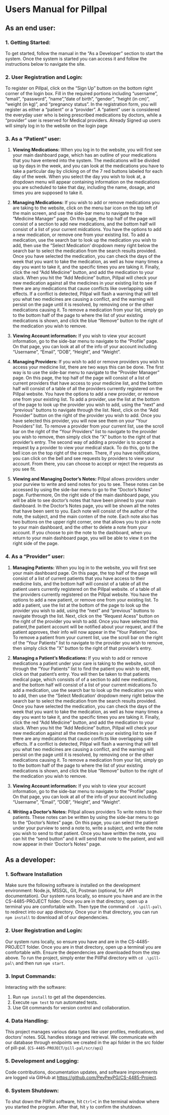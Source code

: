 # Users Manual for Pillpal

## As an end user:
### 1. Getting Started:

To get started, follow the manual in the “As a Developer” section to start the system. Once the system is started you can access it and follow the instructions below to navigate the site.

### 2. User Registration and Login:
	
To register on Pillpal, click on the “Sign Up” buttom on the bottom right corner of the login box. Fill in the required portions including “username”, “email”, “password”, ”name”,”date of birth”, “gender”, “height (in cm)”, “weight (in kg)”, and “pregnancy status”. In the registration form, you will register as either a “patient” or a “provider”. A “patient” user is considered the everyday user who is being prescribed medications by doctors, while a “provider” user is reserved for Medical providers. Already Signed up users will simply log in to the website on the login page

### 3. As a “Patient” user:

1. **Viewing Medications:**
When you log in to the website, you will first see your main dashboard page, which has an outline of your medications that you have entered into the system. The medications will be divided up by days in the week, and you can look at the medications you have to take a particular day by clicking on of the 7 red buttons labeled for each day of the week. When you select the day you wish to look at, a dropdown menu will appear containing information on the medications you are scheduled to take that day, including the name, dosage, and times you are supposed to take it. 

2. **Managing Medications:**
If you wish to add or remove medications you are taking to the website, click on the menu bar icon on the top left of the main screen, and use the side-bar menu to navigate to the “Medicine Manager” page. On this page, the top half of the page will consist of a section to add new medications, and the bottom half will consist of a list of your current midcations. You have the options to add a new medication, or remove one from your existing list. To add a medication, use the search bar to look up the medication you wish to add, then use the “Select Medication‘ dropdown meny right below the search bar to select the medication from the search results provided. Once you have selected the medication, you can check the days of the week that you want to take the medication, as well as how many times a day you want to take it, and the specific times you are taking it. Finally, click the red “Add Medicine” button, and add the medication to your stack. When you hit the “Add Medicine” button, Pillpal will check your new medication against all the medicines in your existing list to see if there are any medications that cause conflicts like overlapping side effects. If a conflict is detected, Pillpal will flash a warning that will tell you what two medicines are causing a conflict, and the warning will persist on the page until it is resolved, by removing one or the other medications causing it. To remove a medication from your list, simply go to the bottom half of the page to where the list of your existing medications is shown, and click the blue “Remove” button to the right of the medication you wish to remove.

3. **Viewing Account information:**
If you wish to view your account information, go to the side-bar menu to navigate to the “Profile” page. On that page, you can look at all of the info of your account including “Username”, “Email”, “DOB”, “Height”, and “Weight”.

4. **Managing Providers:**
If you wish to add or remove providers you wish to access your medicine list, there are two ways this can be done. The first way is to use the side-bar menu to navigate to the “Provider Manager” page. On this page, the top half of the page will consist of a list of current providers that have access to your medicine list, and the bottom half will consist of a table of all the providers currently registered on the Pillpal website. You have the options to add a new provider, or remove one from your existing list. To add a provider, use the list at the bottom of the page to look up the provider you wish to add, using the “next” and “previous” buttons to navigate through the list. Next, click on the “Add Provider” button on the right of the provider you wish to add. Once you have selected this provider, you will now see them on your “Your Providers” list. To remove a provider from your current list, use the scroll bar on the right of the “Your Providers” list to navigate to the provider you wish to remove, then simply click the “X” button to the right of that provider’s entry. The second way of adding a provider is to accept a request by a provider to view your medical stack. To do this, go to the bell icon on the top right of the screen. There, if you have notifications, you can click on the bell and see requests by providers to view your account. From there, you can choose to accept or reject the requests as you see fit.

5. **Viewing and Managing Doctor’s Notes:**
Pillpal allows providers under your purview to write and send notes for you to see. These notes can be accessed by using the side-bar menu to go to the “Doctor’s Notes” page. Furthermore, On the right side of the main dashboard page, you will be able to see doctor’s notes that have been pinned to your main dashboard. In the Doctor’s Notes page, you will be shown all the notes that have been sent to you. Each note will consist of the author of the note, the subject, and the main conten of the note. Each note also has two buttons on the upper right corner, one that allows you to pin a note to your main dashboard, and the other to delete a note from your account. If you choose to pin the note to the dashboard, when you return to your main dashboard page, you will be able to view it on the right side of the page.

### 4. As a “Provider” user:

1. **Managing Patients:**
When you log in to the website, you will first see your main dashboard page. On this page, the top half of the page will consist of a list of current patients that you have access to their medicine lists, and the bottom half will consist of a table of all the patient users currently registered on the Pillpal website. of a table of all the providers currently registered on the Pillpal website. You have the options to add a new patient, or remove one from your existing list. To add a patient, use the list at the bottom of the page to look up the provider you wish to add, using the “next” and “previous” buttons to navigate through the list. Next, click on the “Request Acess” button on the right of the provider you wish to add. Once you have selected this patient,the patient account will be notified about your request, and if the patient approves, their info will now appear in the “Your Patients” box. To remove a patient from your current list, use the scroll bar on the right of the “Your Patients” list to navigate to the provider you wish to remove, then simply click the “X” button to the right of that provider’s entry.

2. **Managing a Patient’s Medications:**
If you wish to add or remove medications a patient under your care is taking to the website, scroll through the “Your Patients” list to find the patient you wish to edit, then click on that patient’s entry. You will then be taken to that patients medical page, which consists of of a section to add new medications, and the bottom half will consist of a list of your current midcations.To add a medication, use the search bar to look up the medication you wish to add, then use the “Select Medication‘ dropdown meny right below the search bar to select the medication from the search results provided. Once you have selected the medication, you can check the days of the week that you want to take the medication, as well as how many times a day you want to take it, and the specific times you are taking it. Finally, click the red “Add Medicine” button, and add the medication to your stack. When you hit the “Add Medicine” button, Pillpal will check your new medication against all the medicines in your existing list to see if there are any medications that cause conflicts like overlapping side effects. If a conflict is detected, Pillpal will flash a warning that will tell you what two medicines are causing a conflict, and the warning will persist on the page until it is resolved, by removing one or the other medications causing it. To remove a medication from your list, simply go to the bottom half of the page to where the list of your existing medications is shown, and click the blue “Remove” button to the right of the medication you wish to remove.

3. **Viewing Account information:**
If you wish to view your account information, go to the side-bar menu to navigate to the “Profile” page. On that page, you can look at all of the info of your account including “Username”, “Email”, “DOB”, “Height”, and “Weight”.

4. **Writing a Doctor’s Notes:**
Pillpal allows providers To write notes to their patients. These notes can be written by using the side-bar menu to go to the “Doctor’s Notes” page. On this page, you can select the patient under your purview to send a note to, write a subject, and write the note you wish to send to that patient. Once you have written the note, you can hit the “send button” and it will send that note to the patient, and will now appear in their ‘Doctor’s Notes” page.

## As a developer:

### 1. Software Installation

Make sure the following software is installed on the development environment: Node.js, MSSQL, Git, Postman (optional, for API documentation). Our system runs locally, so ensure you have and are in the CS-4485-PROJECT folder. Once you are in that directory, open up a terminal you are comfortable with. Then type the command `cd .\pill-pal\` to redirect into our app directory. Once your in that directory, you can run `npm install` to download all of our dependencies.

### 2. User Registration and Login:

Our system runs locally, so ensure you have and are in the CS-4485-PROJECT folder. Once you are in that directory, open up a terminal you are comfortable with. Ensure the dependencies are downloaded from the step above. To run the project, simply enter the PillPal directory with `cd .\pill-pal\` and then run `npm start`.


### 3. Input Commands:

Interacting with the software:
1. Run `npm install` to get all the dependencies.
2. Execute `npm test` to run automated tests.
3. Use Git commands for version control and collaboration.

### 4. Data Handling:

This project manages various data types like user profiles, medications, and doctors’ notes. SQL handles storage and retrieval. We communicate with our database through endpoints we created in the api folder in the src folder of pill-pal. (`CS-4485-PROJECT/pill-pal/scr/api`) 

### 5. Development and Logging:

Code contributions, documentation updates, and software improvements are logged via GitHub at https://github.com/PeyPeyPG/CS-4485-Project.

### 6. System Shutdown:

To shut down the PillPal software, hit `Ctrl+C` in the terminal window where you started the program. After that, hit `y` to confirm the shutdown.
